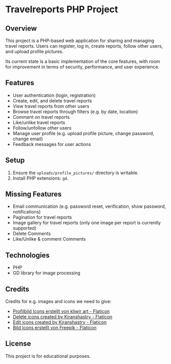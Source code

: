 # Travelreports PHP Project

## Overview

This project is a PHP-based web application for sharing and managing travel reports. Users can register, log in, create reports, follow other users, and upload profile pictures.

Its current state is a basic implementation of the core features, with room for improvement in terms of security, performance, and user experience.

## Features

- User authentication (login, registration)
- Create, edit, and delete travel reports
- View travel reports from other users
- Browse travel reports through filters (e.g. by date, location)
- Comment on travel reports
- Like/unlike travel reports
- Follow/unfollow other users
- Manage user profile (e.g. upload profile picture, change password, change email)
- Feedback messages for user actions

## Setup
1. Ensure the `uploads/profile_pictures/` directory is writable.
2. Install PHP extensions: `gd`.

## Missing Features
- Email communication (e.g. password reset, verification, show password, notifications)
- Pagination for travel reports
- Image gallery for travel reports (only one image per report is currently supported)
- Delete Comments
- Like/Unlike & comment Comments


## Technologies
- PHP
- GD library for image processing



## Credits
Credits for e\.g\. images and icons we need to give:

- <a href="https://www.flaticon.com/de/kostenlose-icons/profilbild" title="profilbild Icons">Profilbild Icons erstellt von kliwir art \- Flaticon</a>
- <a href="https://www.flaticon.com/free-icons/delete" title="delete icons">Delete icons created by Kiranshastry \- Flaticon</a>
- <a href="https://www.flaticon.com/free-icons/edit" title="edit icons">Edit icons created by Kiranshastry \- Flaticon</a>
- <a href="https://www.flaticon.com/de/kostenlose-icons/bild" title="bild Icons">Bild Icons erstellt von Freepik - Flaticon</a>

## License
This project is for educational purposes.